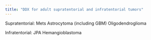 ```yaml
---
title: "DDX for adult supratentorial and infratentorial tumors"
---
```

Supratentorial:
Mets
Astrocytoma (including GBM)
Oligodendroglioma

Infratentorial:
JPA
Hemangioblastoma

